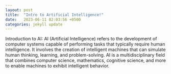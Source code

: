 ```yaml
---
layout: post
title:  "Intro to Artificial Intelligence!"
date:   2023-06-11 02:03:56 +0500
categories: jekyll update
---
```

Introduction to AI:
AI (Artificial Intelligence) refers to the development of computer systems capable of performing tasks that typically require human intelligence. It involves the creation of intelligent machines that can simulate human thinking, learning, and problem-solving. AI is a multidisciplinary field that combines computer science, mathematics, cognitive science, and more to enable machines to exhibit intelligent behavior.